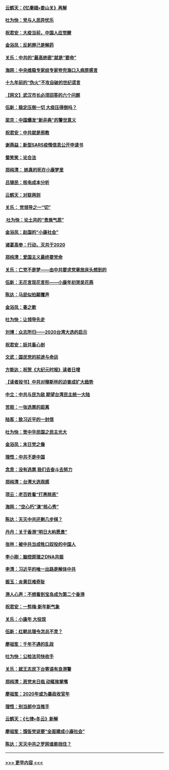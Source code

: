 #### [云鹤天：《忆秦娥▪娄山关》再解](../pages/nsc993/n11824682.md?t=01280331) 
#### [吐为快：党与人民异忧乐](../pages/nsc993/n11824660.md?t=01280331) 
#### [祝君安：大疫当前，中国人应觉醒](../pages/nsc993/n11821946.md?t=01280331) 
#### [金浴凤：反躬罪己是解药](../pages/nsc993/n11820280.md?t=01280331) 
#### [关乐：中共的“最高绝密”就是“要命”](../pages/nsc993/n11816946.md?t=01280331) 
#### [海网：中央维稳专家组专家夸完海口入病房感言](../pages/nsc993/n11815138.md?t=01280331) 
#### [十九年前的“伪火”不攻自破的世纪谎言](../pages/nsc993/n11813238.md?t=01280331) 
#### [【网文】武汉市长必须回答的六个问题](../pages/nsc993/n11813848.md?t=01280331) 
#### [伍新：稳定压倒一切 大疫压得倒吗？](../pages/nsc993/n11812634.md?t=01280331) 
#### [梁京：中国爆发“新非典”的警世意义](../pages/nsc993/n11812554.md?t=01280331) 
#### [祝君安：中共就是邪教](../pages/nsc993/n11812431.md?t=01280331) 
#### [谢燕益：新型SARS疫情信息公开申请书](../pages/nsc993/n11808840.md?t=01280331) 
#### [蜀笑笑：论合法](../pages/nsc993/n11808064.md?t=01280331) 
#### [郑纯清： 她真的死在小康梦里](../pages/nsc993/n11806623.md?t=01280331) 
#### [吕锡民：核电成本分析](../pages/nsc993/n11806284.md?t=01280331) 
#### [云鹤天：对联两则](../pages/nsc993/n11805957.md?t=01280331) 
#### [关乐： 党领导之一“切”](../pages/nsc993/n11804505.md?t=01280331) 
#### [ 吐为快：论土共的“贵族气质”](../pages/nsc993/n11804490.md?t=01280331) 
#### [金浴凤：赵国的“小康社会”](../pages/nsc993/n11804452.md?t=01280331) 
#### [诸葛高参：行动，灭共于2020](../pages/nsc993/n11804120.md?t=01280331) 
#### [郑纯清：爱国主义最终要党命](../pages/nsc993/n11802197.md?t=01280331) 
#### [关乐：亡党不是梦——由中共要求党章放床头想到的](../pages/nsc993/n11802156.md?t=01280331) 
#### [伍新：无花言现花言形——小康年初哭吴花燕](../pages/nsc993/n11800044.md?t=01280331) 
#### [陈达：马屁似拍颠覆声](../pages/nsc993/n11800010.md?t=01280331) 
#### [金浴凤：春之歌](../pages/nsc993/n11797687.md?t=01280331) 
#### [吐为快：让领导先走](../pages/nsc993/n11797512.md?t=01280331) 
#### [刘博：众志所归——2020台湾大选的启示](../pages/nsc993/n11796878.md?t=01280331) 
#### [祝君安：妖共畜心剖](../pages/nsc993/n11794273.md?t=01280331) 
#### [文武：国民党的前途与命运](../pages/nsc993/n11794198.md?t=01280331) 
#### [方能达：祝贺《大纪元时报》读者日增](../pages/nsc993/n11793807.md?t=01280331) 
#### [【读者投书】中共对穆斯林的迫害成扩大趋势](../pages/nsc993/n11791371.md?t=01280331) 
#### [中立：中共与民为敌 期望台湾民主统一大陆](../pages/nsc993/n11790392.md?t=01280331) 
#### [苦胆：一张选票的距离](../pages/nsc993/n11788914.md?t=01280331) 
#### [陆客：致习近平的一封信](../pages/nsc993/n11788867.md?t=01280331) 
#### [吐为快：贺中华民国之民主光大](../pages/nsc993/n11788618.md?t=01280331) 
#### [金浴凤：末日党之像](../pages/nsc993/n11787475.md?t=01280331) 
#### [理悟：中共不是中国](../pages/nsc993/n11787463.md?t=01280331) 
#### [念贲：没有选票  我们去奋斗去努力](../pages/nsc993/n11787398.md?t=01280331) 
#### [郑纯清：台湾大选观感](../pages/nsc993/n11786210.md?t=01280331) 
#### [项云：老百姓看“打黑除恶”](../pages/nsc993/n11785398.md?t=01280331) 
#### [海网：“空心朽”演“核心秀”](../pages/nsc993/n11783874.md?t=01280331) 
#### [陈达：天灭中共还剩几步棋？](../pages/nsc993/n11783719.md?t=01280331) 
#### [丹丹：关于香港“明日大屿愿景”](../pages/nsc993/n11783273.md?t=01280331) 
#### [张林：被中共当成牲口奴役的中国人](../pages/nsc993/n11782397.md?t=01280331) 
#### [李小刚：脑控原理之DNA共振](../pages/nsc993/n11780962.md?t=01280331) 
#### [李清：习近平的唯一出路是解体中共](../pages/nsc993/n11780866.md?t=01280331) 
#### [振玉：炎黄巨难奇耻](../pages/nsc993/n11779632.md?t=01280331) 
#### [港人心声：不想看到宝岛成为第二个香港](../pages/nsc993/n11778817.md?t=01280331) 
#### [祝君安：一剪梅‧新年新气象](../pages/nsc993/n11776340.md?t=01280331) 
#### [关乐：小康年 大役现](../pages/nsc993/n11774213.md?t=01280331) 
#### [伍新：红朝总理令怎总不灵？](../pages/nsc993/n11770813.md?t=01280331) 
#### [廖祖笙：千年不遇的乱政](../pages/nsc993/n11770373.md?t=01280331) 
#### [吐为快：公检法司快收手](../pages/nsc993/n11770359.md?t=01280331) 
#### [关乐：就王志民下台寄语有良港警](../pages/nsc993/n11769903.md?t=01280331) 
#### [郑纯清：恶党末日临 动辄挨掌嘴](../pages/nsc993/n11769356.md?t=01280331) 
#### [廖祖笙：2020年或为暴政收官年](../pages/nsc993/n11768216.md?t=01280331) 
#### [理悟：别当郎中当推手](../pages/nsc993/n11768243.md?t=01280331) 
#### [云鹤天：《七律▪冬云》新解](../pages/nsc993/n11768204.md?t=01280331) 
#### [廖祖笙：饿饭党说要“全面建成小康社会”](../pages/nsc993/n11767482.md?t=01280331) 
#### [陈达：天灭中共之罗网谁能挡住？](../pages/nsc993/n11767465.md?t=01280331) 

----
#### [ >>> 更早内容 <<< ](../indexes/nsc993-earlier.md)
